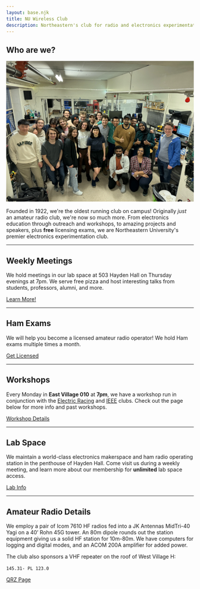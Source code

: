 ```yaml
---
layout: base.njk
title: NU Wireless Club
description: Northeastern's club for radio and electronics experimentation
---
```


## Who are we?

![](/img/club-s24.webp)

Founded in 1922, we're the oldest running club on campus! Originally *just* an amateur radio club, we're now so much more. From electronics education through outreach and workshops, to amazing projects and speakers, plus **free** licensing exams, we are Northeastern University's premier electronics experimentation club.

-------------------------

## Weekly Meetings

We hold meetings in our lab space at 503 Hayden Hall on Thursday evenings at 7pm. We serve free pizza and host interesting talks from students, professors, alumni, and more.

<a href="/meetings" class="retro-button">Learn More!</a>

-------------------------

## Ham Exams

We will help you become a licensed amateur radio operator! We hold Ham exams multiple times a month.

<a href="/exams" class="retro-button">Get Licensed</a>

-------------------------

## Workshops

Every Monday in **East Village 010** at **7pm**, we have a workshop run in conjunction with the [Electric Racing](https://electricracing.northeastern.edu/) and [IEEE](https://coe.northeastern.edu/orgs/ieee-institute-of-electrical-and-electronics-engineers-nu-student-chapter/) clubs. Check out the page below for more info and past workshops.

<a href="/workshop" class="retro-button">Workshop Details</a>

-------------------------

## Lab Space

We maintain a world-class electronics makerspace and ham radio operating station in the penthouse of Hayden Hall. Come visit us during a weekly meeting, and learn more about our membership for **unlimited** lab space access.

<a href="/workshop" class="retro-button">Lab Info</a>

-------------------------

## Amateur Radio Details

We employ a pair of Icom 7610 HF radios fed into a JK Antennas MidTri-40 Yagi on a 40’ Rohn 45G tower. An 80m dipole rounds out the station equipment giving us a solid HF station for 10m-80m. We have computers for logging and digital modes, and an ACOM 200A amplifier for added power.

The club also sponsors a VHF repeater on the roof of West Village H:

`145.31- PL 123.0`

<a href="https://www.qrz.com/db/W1KBN" class="retro-button">QRZ Page</a>

